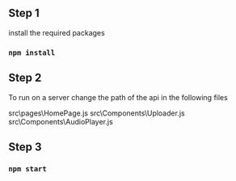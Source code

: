 ## Step 1

install the required packages

### `npm install`

## Step 2

To run on a server change the path of the api in the following files

src\pages\HomePage.js
src\Components\Uploader.js
src\Components\AudioPlayer.js

## Step 3

### `npm start`

